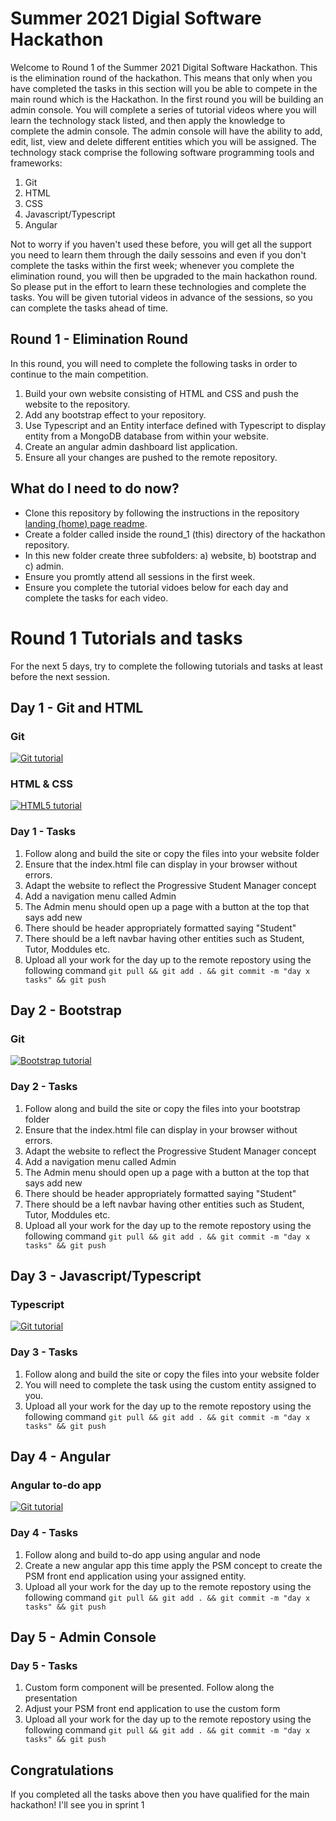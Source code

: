 # Summer 2021 Digial Software Hackathon
Welcome to Round 1 of the Summer 2021 Digital Software Hackathon.  This is the elimination round of the hackathon.  This means that only when you have completed the tasks in this section will you be able to compete in the main round which is the Hackathon.  In the first round you will be building an admin console. You will complete a series of tutorial videos where you will learn the technology stack listed, and then apply the knowledge to complete the admin console.  The admin console will have the ability to add, edit, list, view and delete different entities which you will be assigned.  The technology stack comprise the following software programming tools and frameworks:
1. Git
2. HTML
3. CSS
4. Javascript/Typescript
5. Angular

Not to worry if you haven't used these before, you will get all the support you need to learn them through the daily sessoins and even if you don't complete the tasks within the first week; whenever you complete the elimination round, you will then be upgraded to the main hackathon round.  So please put in the effort to learn these technologies and complete the tasks.  You will be given tutorial videos in advance of the sessions, so you can complete the tasks ahead of time.

## Round 1 - Elimination Round

In this round, you will need to complete the following tasks in order to continue to the main competition.
1. Build your own website consisting of HTML and CSS and push the website to the repository.
1. Add any bootstrap effect to your repository.
1. Use Typescript and an Entity interface defined with Typescript to display entity from a MongoDB database from within your website.
1. Create an angular admin dashboard list application.
1. Ensure all your changes are pushed to the remote repository.

## What do I need to do now? 
- Clone this repository by following the instructions in the repository [landing (home) page readme](https://github.com/JohnAPedagogy/ProgressiveStudentHackathon#setup-git-and-download-this-repository).
- Create a folder called <your name> inside the round_1 (this) directory of the hackathon repository.  
- In this new folder create three subfolders:  a) website, b) bootstrap and c) admin.
- Ensure you promtly attend all sessions in the first week.
- Ensure you complete the tutorial vidoes below for each day and complete the tasks for each video.

# Round 1 Tutorials and tasks
For the next 5 days, try to complete the following tutorials and tasks at least before the next session.

## Day 1 - Git and HTML
### Git
[![Git tutorial](https://img.youtube.com/vi/HkdAHXoRtos/0.jpg)](https://www.youtube.com/watch?v=HkdAHXoRtos)
### HTML & CSS
[![HTML5 tutorial](https://img.youtube.com/vi/Wm6CUkswsNw/0.jpg)](https://www.youtube.com/watch?v=Wm6CUkswsNw)
### Day 1 - Tasks
1. Follow along and build the site or copy the files into your website folder
2. Ensure that the index.html file can display in your browser without errors.
3. Adapt the website to reflect the Progressive Student Manager concept
4. Add a navigation menu called Admin
5. The Admin menu should open up a page with a button at the top that says add new
6. There should be header appropriately formatted saying "Student"
7. There should be a left navbar having other entities such as Student, Tutor, Moddules etc.
8. Upload all your work for  the day up to the remote repostory using the following command `git pull && git add . && git commit -m "day x tasks" && git push`  

## Day 2 - Bootstrap
### Git
[![Bootstrap tutorial](https://img.youtube.com/vi/4sosXZsdy-s/0.jpg)](https://www.youtube.com/watch?v=4sosXZsdy-s)
### Day 2 - Tasks
1. Follow along and build the site or copy the files into your bootstrap folder
2. Ensure that the index.html file can display in your browser without errors.
3. Adapt the website to reflect the Progressive Student Manager concept
4. Add a navigation menu called Admin
5. The Admin menu should open up a page with a button at the top that says add new
6. There should be header appropriately formatted saying "Student"
7. There should be a left navbar having other entities such as Student, Tutor, Moddules etc.
8. Upload all your work for  the day up to the remote repostory using the following command `git pull && git add . && git commit -m "day x tasks" && git push`  

## Day 3 - Javascript/Typescript
### Typescript
[![Git tutorial](https://img.youtube.com/vi/NjN00cM18Z4/0.jpg)](https://www.youtube.com/watch?v=NjN00cM18Z4)
### Day 3 - Tasks
1. Follow along and build the site or copy the files into your website folder
2. You will need to complete the task using the custom entity assigned to you.
3. Upload all your work for  the day up to the remote repostory using the following command `git pull && git add . && git commit -m "day x tasks" && git push`  


## Day 4 - Angular
### Angular to-do app
[![Git tutorial](https://img.youtube.com/vi/_TLhUCjY9iA/0.jpg)](https://www.youtube.com/watch?v=_TLhUCjY9iA)
### Day 4 - Tasks
1. Follow along and build to-do app using angular and node
2. Create a new angular app this time apply the PSM concept to create the PSM front end application using your assigned entity.
3. Upload all your work for  the day up to the remote repostory using the following command `git pull && git add . && git commit -m "day x tasks" && git push`  

## Day 5 - Admin Console
### Day 5 - Tasks
1. Custom form component will be presented. Follow along the presentation
2. Adjust your PSM front end application to use the custom form
3. Upload all your work for  the day up to the remote repostory using the following command `git pull && git add . && git commit -m "day x tasks" && git push`  

## Congratulations
If you completed all the tasks above then you have qualified for the main hackathon!  I'll see you in sprint 1
